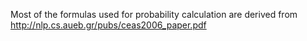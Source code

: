 Most of the formulas used for probability calculation are derived from 
http://nlp.cs.aueb.gr/pubs/ceas2006_paper.pdf
